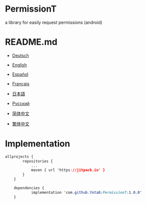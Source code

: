 # PermissionT
a library for easily request permissions (android)

# README.md

- <a href="README/README.de.md">Deutsch</a>

- <a href="README/README.en.md">English</a>

- <a href="README/README.es.md">Español</a>

- <a href="README/README.fr.md">Français</a>

- <a href="README/README.jp.md">日本語</a>

- <a href="README/README.ru.md">Русский</a>

- <a href="README/README.zh_CN.md">简体中文</a>

- <a href="README/README.zn_TW.md">繁体中文</a>



# Implementation

```css
allprojects {
		repositories {
			...
			maven { url 'https://jitpack.io' }
		}
	}
```

```css
	dependencies {
	        implementation 'com.github.Yota8:PermissionT:1.0.0'
	}
```
